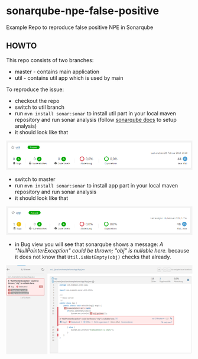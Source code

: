 # sonarqube-npe-false-positive
Example Repo to reproduce false positive NPE in Sonarqube

## HOWTO
This repo consists of two branches:
 - master - contains main application
 - util - contains util app which is used by main
 
 To reproduce the issue:
 - checkout the repo
 - switch to util branch
 - run `mvn install sonar:sonar` to install util part in your local maven repository and run sonar analysis (follow [sonarqube docs](https://docs.sonarqube.org/display/SCAN) to setup analysis)
 - it should look like that
 
![util analysis](util-analysis.png "util app analyzed by sonarqube")

 - switch to master
 - run `mvn install sonar:sonar` to install app part in your local maven repository and run sonar analysis
 - it should look like that 
 
 ![app analysis](app-analysis.png "main app analyzed by sonarqube")
 
 - in Bug view you will see that sonarqube shows a message: *A "NullPointerException" could be thrown; "obj" is nullable here.*
 because it does not know that `Util.isNotEmpty(obj)` checks that already.
 
 ![npe message](npe-message.png "npe message")
  
 
